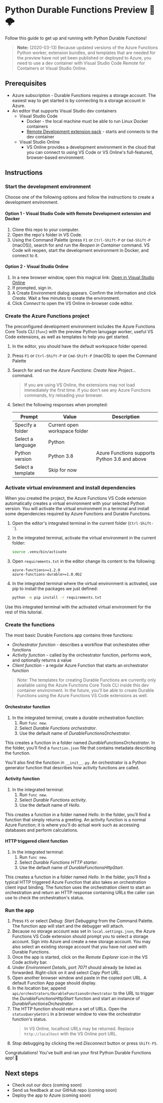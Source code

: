 # Python Durable Functions Preview 🐍🌩

Follow this guide to get up and running with Python Durable Functions!

> **Note:** (2020-03-13) Because updated versions of the Azure Functions Python worker, extension bundles, and templates that are needed for the preview have not yet been published or deployed to Azure, you need to use a dev container with Visual Studio Code Remote for Containers or Visual Studio Online.

## Prerequisites

* Azure subscription - Durable Functions requires a storage account. The easiest way to get started is by connecting to a storage account in Azure.
* An editor that supports Visual Studio dev containers
    - Visual Studio Code
        - Docker - the local machine must be able to run Linux Docker containers
        - [Remote Development extension pack](https://marketplace.visualstudio.com/items?itemName=ms-vscode-remote.vscode-remote-extensionpack) - starts and connects to the dev container
    - Visual Studio Online
        - VS Online provides a development environment in the cloud that you can connect to using VS Code or VS Online's full-featured, browser-based environment. 

## Instructions

### Start the development environment

Choose one of the following options and follow the instructions to create a development environment.

#### Option 1 - Visual Studio Code with Remote Development extension and Docker

1. Clone this repo to your computer.
1. Open the repo's folder in VS Code.
1. Using the Command Palette (press `F1` or `Ctrl-Shift-P` or `Cmd-Shift-P` (macOS)), search for and run the *Reopen in Container* command. VS Code will reopen, start the development environment in Docker, and connect to it.

#### Option 2 - Visual Studio Online

1. In a new browser window, open this magical link: [Open in Visual Studio Online](https://online.visualstudio.com/environments/new?name=Python+Durable+Functions+Preview&repo=https://github.com/anthonychu/python-durable-preview)
1. If prompted, sign in.
1. A Create Environment dialog appears. Confirm the information and click *Create*. Wait a few minutes to create the environment.
1. Click *Connect* to open the VS Online in-browser code editor.

### Create the Azure Functions project

The preconfigured development environment includes the Azure Functions Core Tools CLI (`func`) with the preview Python lanugage worker, useful VS Code extensions, as well as templates to help you get started.

1. In the editor, you should have the default workspace folder opened.
1. Press `F1` or `Ctrl-Shift-P` or `Cmd-Shift-P` (macOS) to open the Command Palette
1. Search for and run the *Azure Functions: Create New Project...* command.
    > If you are using VS Online, the extensions may not load immediately the first time. If you don't see any Azure Functions commands, try reloading your browser.

1. Select the following responses when prompted:

    | Prompt | Value | Description |
    | --- | --- | --- |
    | Specify a folder | Current open workspace folder | |
    | Select a language | Python | |
    | Python version | Python 3.8 | Azure Functions supports Python 3.6 and above |
    | Select a template | Skip for now | |

### Activate virtual environment and install dependencies

When you created the project, the Azure Functions VS Code extension automatically creates a virtual environment with your selected Python version. You will activate the virtual environment in a terminal and install some dependencies required by Azure Functions and Durable Functions.

1. Open the editor's integrated terminal in the current folder (`` Ctrl-Shift-` ``).
1. In the integrated terminal, activate the virtual environment in the current folder:

    ```bash
    source .venv/bin/activate
    ```

1. Open `requirements.txt` in the editor change its content to the following:

    ```
    azure-functions>=1.2.0
    azure-functions-durable>=1.0.0b2
    ```

1. In the integrated terminal where the virtual environment is activated, use pip to install the packages we just defined:

    ```bash
    python -m pip install -r requirements.txt
    ```

Use this integrated terminal with the activated virtual environment for the rest of this tutorial.

### Create the functions

The most basic Durable Functions app contains three functions:
- *Orchestrator function* - describes a workflow that orchestrates other functions
- *Activity function* - called by the orchestrator function, performs work, and optionally returns a value
- *Client function* - a regular Azure Function that starts an orchestrator function

> *Note:* The templates for creating Durable Functions are currently only available using the Azure Functions Core Tools CLI inside this dev container environment. In the future, you'll be able to create Durable Functions using the Azure Functions VS Code extensions as well.

#### Orchestrator function

1. In the integrated terminal, create a durable orchestration function:
    1. Run `func new`.
    1. Select *Durable Functions orchestrator*.
    1. Use the default name of *DurableFunctionsOrchestrator*.

This creates a function in a folder named *DurableFunctionsOrchestrator*. In the folder, you'll find a `function.json` file that contains metadata describing the function.

You'll also find the function in `__init__.py`. An orchestrator is a Python generator function that describes how activity functions are called.

#### Activity function

1. In the integrated terminal:
    1. Run `func new`.
    1. Select *Durable Functions activity*.
    1. Use the default name of *Hello*.

This creates a function in a folder named *Hello*. In the folder, you'll find a function that simply returns a greeting. An activity function is a normal Azure Function; it is where you'll do actual work such as accessing databases and perform calculations.

#### HTTP triggered client function

1. In the integrated terminal:
    1. Run `func new`.
    1. Select *Durable Functions HTTP starter*.
    1. Use the default name of *DurableFunctionsHttpStart*.

This creates a function in a folder named *Hello*. In the folder, you'll find a typical HTTP triggered Azure Function that also takes an orchestration client input binding. The function uses the orchestration client to start an orchestration and return an HTTP response containing URLs the caller can use to check the orchestration's status.

### Run the app

1. Press `F5` or select *Debug: Start Debugging* from the Command Palette. The function app will start and the debugger will attach.
1. Because no storage account was set in `local.settings.json`, the Azure Functions VS Code extension should prompt you to select a storage account. Sign into Azure and create a new storage account. You may also select an existing storage account that you have *not* used with Durable Functions.
1. Once the app is started, click on the *Remote Explorer* icon in the VS Code activity bar.
1. Under *Environment Details*, port *7071* should already be listed as forwarded. Right-click on it and select *Copy Port URL*.
1. Open another browser window and paste in the copied port URL. A default Function App page should display.
1. In the location bar, append `api/orchestrators/DurableFunctionsOrchestrator` to the URL to trigger the *DurableFunctionsHttpStart* function and start an instance of *DurableFunctionsOrchestrator*.
1. The HTTP function should return a set of URLs. Open the `statusQueryGetUri` in a browser window to view the orchestrator function's status.
    > In VS Online, localhost URLs may be returned. Replace `http://localhost` with the VS Online port URL.
1. Stop debugging by clicking the red *Disconnect* button or press `Shift-F5`.

Congratulations! You've built and ran your first Python Durable Functions app! 🎉

## Next steps

* Check out our docs (coming soon)
* Send us feedback at our GitHub repo (coming soon)
* Deploy the app to Azure (coming soon)
